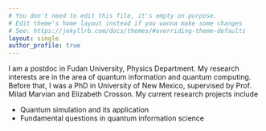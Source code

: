 ```yaml
---
# You don't need to edit this file, it's empty on purpose.
# Edit theme's home layout instead if you wanna make some changes
# See: https://jekyllrb.com/docs/themes/#overriding-theme-defaults
layout: single
author_profile: true
---
```


I am a postdoc in Fudan University, Physics Department. My research interests are in the area of quantum information and quantum computing. Before that, I was a PhD in University of New Mexico, supervised by Prof. Milad Marvian and Elizabeth Crosson. My current research projects include
- Quantum simulation and its application
- Fundamental questions in quantum information science

